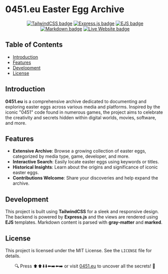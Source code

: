# 0451.eu Easter Egg Archive

<!-- <p align="center"><img alt="Banner" title="0451.eu Banner" src="https://0451.eu/assets/banner.png"></p> -->

<p align="center">
    <a href="https://tailwindcss.com/" target="_blank"><img alt="TailwindCSS badge" title="Built with TailwindCSS!" src="https://img.shields.io/badge/-TailwindCSS-38B2AC?style=for-the-badge&logo=tailwindcss&logoColor=white"/></a>
    <a href="https://expressjs.com/" target="_blank"><img alt="Express.js badge" title="Powered by Express.js!" src="https://img.shields.io/badge/-Express.js-000000?style=for-the-badge&logo=express&logoColor=white"/></a>
    <a href="https://ejs.co/" target="_blank"><img alt="EJS badge" title="Templates with EJS!" src="https://img.shields.io/badge/-EJS-90a93a?style=for-the-badge&logo=ejs&logoColor=white"/></a>
    <a href="https://marked.js.org/" target="_blank"><img alt="Markdown badge" title="Content in Markdown!" src="https://img.shields.io/badge/-Markdown-000000?style=for-the-badge&logo=markdown&logoColor=white"/></a>
    <a href="https://0451.eu" target="_blank"><img alt="Live Website badge" title="Explore the Archive!" src="https://img.shields.io/badge/Visit-0451.eu-233056?style=for-the-badge"/></a>
</p>

## Table of Contents

- [Introduction](#introduction)
- [Features](#features)
- [Development](#development)
- [License](#license)

## Introduction

**0451.eu** is a comprehensive archive dedicated to documenting and exploring easter eggs across various media and platforms. Inspired by the iconic "0451" code found in numerous games, the project aims to celebrate the creativity and secrets hidden within digital worlds, movies, software, and more.

## Features

- **Extensive Archive**: Browse a growing collection of easter eggs, categorized by media type, game, developer, and more.
- **Interactive Search**: Easily locate easter eggs using keywords or titles.
- **Historical Insights**: Learn about the origins and significance of iconic easter eggs.
- **Contributions Welcome**: Share your discoveries and help expand the archive.

## Development

This project is built using **TailwindCSS** for a sleek and responsive design. The backend is powered by **Express.js** and the views are rendered using **EJS** templates. Markdown content is parsed with **gray-matter** and **marked**.

## License

This project is licensed under the MIT License. See the `LICENSE` file for details.  

<p align="center">🔍 Press ⬆️⬆️⬇️⬇️⬅️➡️⬅️➡️ or visit <a href="https://0451.eu">0451.eu</a> to uncover all the secrets! 🔎</p>
